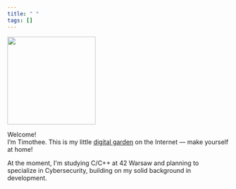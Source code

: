 ```yaml
---
title: " "
tags: []
---
```


<img src="/attachments/pinterest/mewcoffee.png" width="200px"/>

Welcome! <br/>
I’m Timothee. This is my little [digital garden](https://jzhao.xyz/posts/networked-thought) on the Internet — make yourself at home!

At the moment, I'm studying C/C++ at 42 Warsaw and planning to specialize in Cybersecurity, building on my solid background in development.